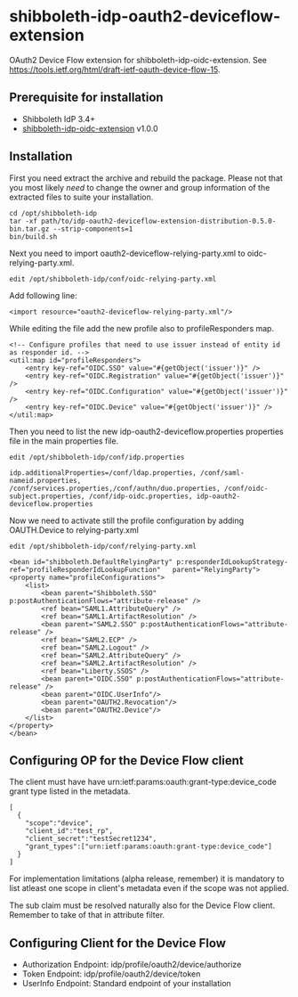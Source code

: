 # shibboleth-idp-oauth2-deviceflow-extension
OAuth2 Device Flow extension for shibboleth-idp-oidc-extension. See https://tools.ietf.org/html/draft-ietf-oauth-device-flow-15.

## Prerequisite for installation
- Shibboleth IdP 3.4+ 
- [shibboleth-idp-oidc-extension](https://github.com/CSCfi/shibboleth-idp-oidc-extension) v1.0.0

## Installation
First you need extract the archive and rebuild the package. Please not that you most likely *need* to change the owner and group information of the extracted files to suite your installation.

    cd /opt/shibboleth-idp
    tar -xf path/to/idp-oauth2-deviceflow-extension-distribution-0.5.0-bin.tar.gz --strip-components=1
    bin/build.sh

Next you need to import oauth2-deviceflow-relying-party.xml to oidc-relying-party.xml.

    edit /opt/shibboleth-idp/conf/oidc-relying-party.xml

Add following line:

    <import resource="oauth2-deviceflow-relying-party.xml"/>
    
While editing the file add the new profile also to profileResponders map.

    <!-- Configure profiles that need to use issuer instead of entity id as responder id. -->
    <util:map id="profileResponders">
        <entry key-ref="OIDC.SSO" value="#{getObject('issuer')}" />
        <entry key-ref="OIDC.Registration" value="#{getObject('issuer')}" />
        <entry key-ref="OIDC.Configuration" value="#{getObject('issuer')}" />
        <entry key-ref="OIDC.Device" value="#{getObject('issuer')}" />
    </util:map>

Then you need to list the new idp-oauth2-deviceflow.properties properties file in the main properties file.

    edit /opt/shibboleth-idp/conf/idp.properties

    idp.additionalProperties=/conf/ldap.properties, /conf/saml-nameid.properties, /conf/services.properties,/conf/authn/duo.properties, /conf/oidc-subject.properties, /conf/idp-oidc.properties, idp-oauth2-deviceflow.properties
    
Now we need to activate still the profile configuration by adding OAUTH.Device to relying-party.xml

    edit /opt/shibboleth-idp/conf/relying-party.xml
    
    <bean id="shibboleth.DefaultRelyingParty" p:responderIdLookupStrategy-ref="profileResponderIdLookupFunction"   parent="RelyingParty">
    <property name="profileConfigurations">
        <list>
            <bean parent="Shibboleth.SSO" p:postAuthenticationFlows="attribute-release" />
            <ref bean="SAML1.AttributeQuery" />
            <ref bean="SAML1.ArtifactResolution" />
            <bean parent="SAML2.SSO" p:postAuthenticationFlows="attribute-release" />
            <ref bean="SAML2.ECP" />
            <ref bean="SAML2.Logout" />
            <ref bean="SAML2.AttributeQuery" />
            <ref bean="SAML2.ArtifactResolution" />
            <ref bean="Liberty.SSOS" />
            <bean parent="OIDC.SSO" p:postAuthenticationFlows="attribute-release" />
            <bean parent="OIDC.UserInfo"/>
            <bean parent="OAUTH2.Revocation"/>
            <bean parent="OAUTH2.Device"/>
        </list>
    </property>
    </bean>

## Configuring OP for the Device Flow client
The client must have have urn:ietf:params:oauth:grant-type:device_code grant type listed in the metadata.

    [
      {
        "scope":"device",
        "client_id":"test_rp",
        "client_secret":"testSecret1234",
        "grant_types":["urn:ietf:params:oauth:grant-type:device_code"]
      }
    ]
 For implementation limitations (alpha release, remember) it is mandatory to list atleast one scope in client's metadata even if the scope was not applied. 

The sub claim must be resolved naturally also for the Device Flow client. Remember to take of that in attribute filter.

## Configuring Client for the Device Flow

* Authorization Endpoint: idp/profile/oauth2/device/authorize
* Token Endpoint: idp/profile/oauth2/device/token
* UserInfo Endpoint: Standard endpoint of your installation


    
